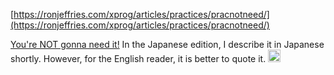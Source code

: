 
[https://ronjeffries.com/xprog/articles/practices/pracnotneed/](https://ronjeffries.com/xprog/articles/practices/pracnotneed/)

[You're NOT gonna need it!](https://ronjeffries.com/xprog/articles/practices/pracnotneed/) In the Japanese edition, I describe it in Japanese shortly. However, for the English reader, it is better to quote it.
<img src='https://scrapbox.io/api/pages/nishio/en/icon' alt='en.icon' height="19.5"/>